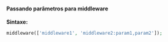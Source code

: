 #### Passando parâmetros para middleware
**Sintaxe:**
```php
middleware(['middleware1', 'middleware2:param1,param2']);
```
<!--stackedit_data:
eyJoaXN0b3J5IjpbOTUzNDA3ODYyLDk1MzQwNzg2Ml19
-->